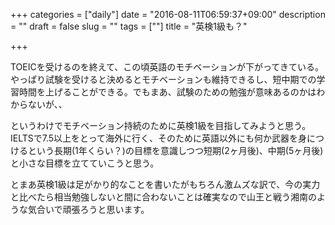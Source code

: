 +++
categories = ["daily"]
date = "2016-08-11T06:59:37+09:00"
description = ""
draft = false
slug = ""
tags = [""]
title = "英検1級も？"

+++

TOEICを受けるのを終えて、この頃英語のモチベーションが下がってきている。
やっぱり試験を受けると決めるとモチベーションも維持できるし、短中期での学習時間を上げることができる。でもまあ、試験のための勉強が意味あるのかはわからないが、、

というわけでモチベーション持続のために英検1級を目指してみようと思う。
IELTSで7.5以上をとって海外に行く、そのために英語以外にも何か武器を身につけるという長期(1年くらい？)の目標を意識しつつ短期(2ヶ月後)、中期(5ヶ月後)と小さな目標を立てていこうと思う。

とまあ英検1級は足がかり的なことを書いたがもちろん激ムズな訳で、今の実力と比べたら相当勉強しないと間に合わないことは確実なので山王と戦う湘南のような気合いで頑張ろうと思います。
